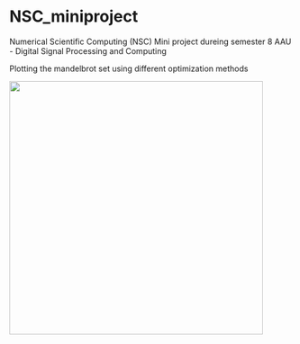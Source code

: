 # NSC_miniproject
Numerical Scientific Computing (NSC) Mini project dureing semester 8 AAU - Digital Signal Processing and Computing 

Plotting the mandelbrot set using different optimization methods

<img src="https://github.com/TORKGB/NSC_miniproject/blob/main/Mandelbrot.png"  height="450"/> 
